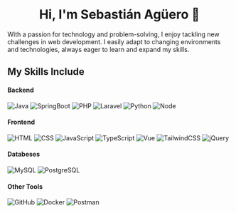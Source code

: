 <h1 align="center"><b>Hi, I'm Sebastián Agüero 👋</b></h1>

With a passion for technology and problem-solving, I enjoy tackling new challenges in web development. I easily adapt to changing environments and technologies, always eager to learn and expand my skills.

## My Skills Include

<h4> Backend </h4>
<span> 
  <img alt="Java" src="https://img.shields.io/badge/java-%23ED8B00.svg?style=for-the-badge&logo=openjdk&logoColor=white">
  <img alt="SpringBoot" src= "https://img.shields.io/badge/springboot-%236DB33F.svg?style=for-the-badge&logo=spring&logoColor=white">
  <img alt="PHP" src= "https://img.shields.io/badge/php-%23777BB4.svg?style=for-the-badge&logo=php&logoColor=white">
  <img alt="Laravel" src= "https://img.shields.io/badge/laravel-%23FF2D20.svg?style=for-the-badge&logo=laravel&logoColor=white">
  <img alt="Python" src="https://img.shields.io/badge/python-3670A0?style=for-the-badge&logo=python&logoColor=ffdd54">
  <img alt="Node" src= "https://img.shields.io/badge/node.js-6DA55F?style=for-the-badge&logo=node.js&logoColor=white">
</span>

<h4> Frontend </h4>
<span>
  <img alt="HTML" src= "https://img.shields.io/badge/html-%23E34F26.svg?style=for-the-badge&logo=html5&logoColor=white">
  <img alt="CSS" src= "https://img.shields.io/badge/css-%231572B6.svg?style=for-the-badge&logo=css3&logoColor=white">
  <img alt="JavaScript" src= "https://img.shields.io/badge/javascript-%23323330.svg?style=for-the-badge&logo=javascript&logoColor=%23F7DF1E">
  <img alt="TypeScript" src= "https://img.shields.io/badge/typescript-%23007ACC.svg?style=for-the-badge&logo=typescript&logoColor=white">
  <img alt="Vue" src= "https://img.shields.io/badge/vuejs-%2335495e.svg?style=for-the-badge&logo=vuedotjs&logoColor=%234FC08D">
  <img alt="TailwindCSS" src= "https://img.shields.io/badge/tailwindcss-%2338B2AC.svg?style=for-the-badge&logo=tailwind-css&logoColor=white">
  <img alt="jQuery" src= "https://img.shields.io/badge/jquery-%230769AD.svg?style=for-the-badge&logo=jquery&logoColor=white">
</span>

<h4> Databeses </h4>
<span>
  <img alt="MySQL" src= "https://img.shields.io/badge/mysql-4479A1.svg?style=for-the-badge&logo=mysql&logoColor=white">
  <img alt="PostgreSQL" src= "https://img.shields.io/badge/postgres-%23316192.svg?style=for-the-badge&logo=postgresql&logoColor=white">
</span>

<h4> Other Tools </h4>
<span>
  <img alt="GitHub" src= "https://img.shields.io/badge/github-%23121011.svg?style=for-the-badge&logo=github&logoColor=white">
  <img alt="Docker" src= "https://img.shields.io/badge/docker-%230db7ed.svg?style=for-the-badge&logo=docker&logoColor=white">
  <img alt="Postman" src= "https://img.shields.io/badge/Postman-FF6C37?style=for-the-badge&logo=postman&logoColor=white">
</span>
